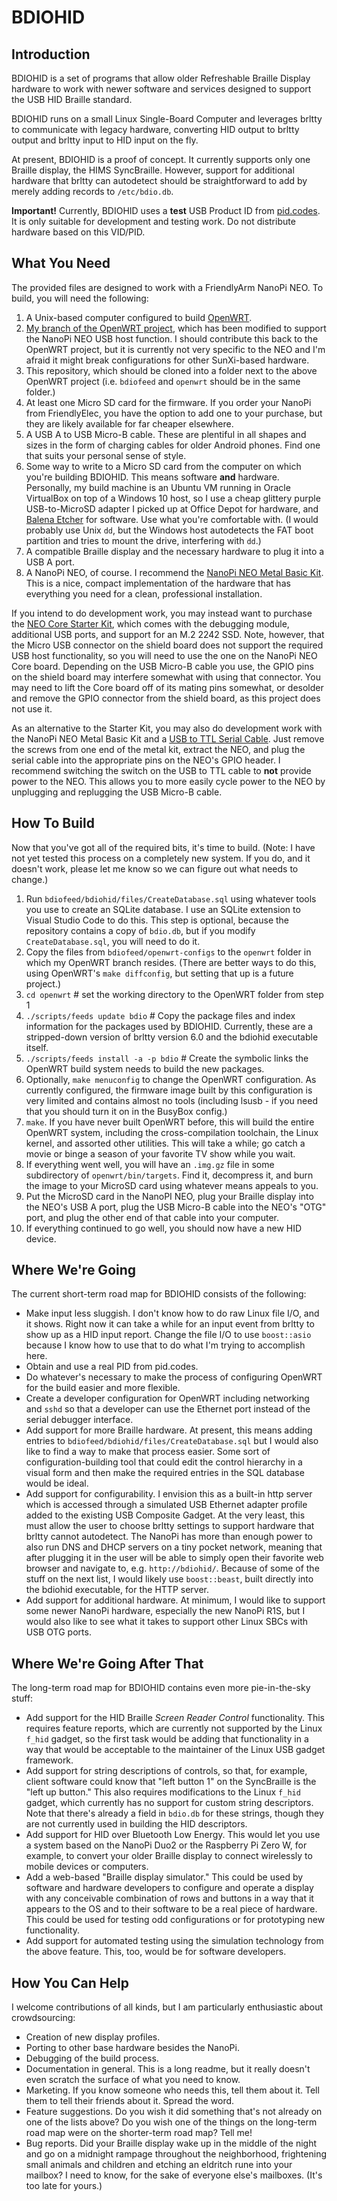# BDIOHID

## Introduction

BDIOHID is a set of programs that allow older Refreshable Braille Display hardware to work with newer software and services 
designed to support the USB HID Braille standard. 

BDIOHID runs on a small Linux Single-Board Computer and leverages brltty to communicate with legacy hardware, converting HID 
output to brltty output and brltty input to HID input on the fly. 

At present, BDIOHID is a proof of concept. It currently supports only one Braille display, the HIMS SyncBraille. However, 
support for additional hardware that brltty can autodetect should be straightforward to add by merely adding records to `/etc/bdio.db`.

**Important!** Currently, BDIOHID uses a **test** USB Product ID from [pid.codes](http://pid.codes). It is only suitable for development and testing work. Do not distribute hardware based on this VID/PID. 

## What You Need

The provided files are designed to work with a FriendlyArm NanoPi NEO. To build, you will need the following:

1. A Unix-based computer configured to build [OpenWRT](https://openwrt.org/).
2. [My branch of the OpenWRT project](https://github.com/parkrrrr/openwrt/tree/enable-udc), which has been modified to support 
   the NanoPi NEO USB host function. I should contribute this back to the OpenWRT project, but it is currently not very specific 
   to the NEO and I'm afraid it might break configurations for other SunXi-based hardware.
3. This repository, which should be cloned into a folder next to the above OpenWRT project (i.e. `bdiofeed` and `openwrt` should 
   be in the same folder.)
4. At least one Micro SD card for the firmware. If you order your NanoPi from FriendlyElec, you have the option to add one to 
   your purchase, but they are likely available for far cheaper elsewhere. 
5. A USB A to USB Micro-B cable. These are plentiful in all shapes and sizes in the form of charging cables for older Android 
   phones. Find one that suits your personal sense of style. 
6. Some way to write to a Micro SD card from the computer on which you're building BDIOHID. This means software **and** hardware.
   Personally, my build machine is an Ubuntu VM running in Oracle VirtualBox on top of a Windows 10 host, so I use a cheap 
   glittery purple USB-to-MicroSD adapter I picked up at Office Depot for hardware, and [Balena Etcher](https://www.balena.io/etcher/) 
   for software. Use what you're comfortable with. (I would probably use Unix `dd`, but the Windows host autodetects the FAT 
   boot partition and tries to mount the drive, interfering with `dd`.)
7. A compatible Braille display and the necessary hardware to plug it into a USB A port.
8. A NanoPi NEO, of course. I recommend the 
   [NanoPi NEO Metal Basic Kit](https://www.friendlyarm.com/index.php?route=product/product&path=85&product_id=260). 
   This is a nice, compact implementation of the hardware that has everything you need for a clean, professional installation. 

If you intend to do development work, you may instead want to purchase the 
[NEO Core Starter Kit](https://www.friendlyarm.com/index.php?route=product/product&path=85&product_id=215), which comes with 
the debugging module, additional USB ports, and support for an M.2 2242 SSD. Note, however, that the Micro USB connector on the 
shield board does not support the required USB host functionality, so you will need to use the one on the NanoPi NEO Core board. 
Depending on the USB Micro-B cable you use, the GPIO pins on the shield board may interfere somewhat with using that connector. 
You may need to lift the Core board off of its mating pins somewhat, or desolder and remove the GPIO connector from the shield 
board, as this project does not use it.

As an alternative to the Starter Kit, you may also do development work with the NanoPi NEO Metal Basic Kit and a 
[USB to TTL Serial Cable](https://www.friendlyarm.com/index.php?route=product/product&path=70&product_id=178). Just remove the 
screws from one end of the metal kit, extract the NEO, and plug the serial cable into the appropriate pins on the NEO's GPIO header. 
I recommend switching the switch on the USB to TTL cable to **not** provide power to the NEO. This allows you to more easily 
cycle power to the NEO by unplugging and replugging the USB Micro-B cable. 

## How To Build

Now that you've got all of the required bits, it's time to build. (Note: I have not yet tested this process on a completely new system. If you do, and it doesn't work, please let me know so we can figure out what needs to change.)

1. Run `bdiofeed/bdiohid/files/CreateDatabase.sql` using whatever tools you use to create an SQLite database. I use an 
   SQLite extension to Visual Studio Code to do this. This step is optional, because the repository contains a copy of
   `bdio.db`, but if you modify `CreateDatabase.sql`, you will need to do it.
2. Copy the files from `bdiofeed/openwrt-configs` to the `openwrt` folder in which my OpenWRT branch resides. 
   (There are better ways to do this, using OpenWRT's `make diffconfig`, but setting that up is a future project.)
3. `cd openwrt`    \# set the working directory to the OpenWRT folder from step 1
4. `./scripts/feeds update bdio`  \# Copy the package files and index information for the packages used by BDIOHID. 
    Currently, these are a stripped-down version of brltty version 6.0 and the bdiohid executable itself.
5. `./scripts/feeds install -a -p bdio` \# Create the symbolic links the OpenWRT build system needs to build the new packages.
6. Optionally, `make menuconfig` to change the OpenWRT configuration. As currently configured, the firmware image built 
   by this configuration is very limited and contains almost no tools (including lsusb - if you need that you should turn it on
   in the BusyBox config.)
7. `make`. If you have never built OpenWRT before, this will build the entire OpenWRT system, including the cross-compilation 
   toolchain, the Linux kernel, and assorted other utilities. This will take a while; go catch a movie or binge a season of 
   your favorite TV show while you wait.
8. If everything went well, you will have an `.img.gz` file in some subdirectory of `openwrt/bin/targets`. Find it, decompress 
   it, and burn the image to your MicroSD card using whatever means appeals to you.
9. Put the MicroSD card in the NanoPI NEO, plug your Braille display into the NEO's USB A port, plug the USB Micro-B cable 
   into the NEO's "OTG" port, and plug the other end of that cable into your computer.
10. If everything continued to go well, you should now have a new HID device. 

## Where We're Going

The current short-term road map for BDIOHID consists of the following:

- Make input less sluggish. I don't know how to do raw Linux file I/O, and it shows. Right now it can take a while for an input event
  from brltty to show up as a HID input report. Change the file I/O to use `boost::asio` because I know how to use that to do what 
  I'm trying to accomplish here.
- Obtain and use a real PID from pid.codes.
- Do whatever's necessary to make the process of configuring OpenWRT for the build easier and more flexible.
- Create a developer configuration for OpenWRT including networking and `sshd` so that a developer can use the Ethernet port instead
  of the serial debugger interface.
- Add support for more Braille hardware. At present, this means adding entries to `bdiofeed/bdiohid/files/CreateDatabase.sql` but 
  I would also like to find a way to make that process easier. Some sort of configuration-building tool that could edit the control 
  hierarchy in a visual form and then make the required entries in the SQL database would be ideal.
- Add support for configurability. I envision this as a built-in http server which is accessed through a simulated USB Ethernet 
  adapter profile added to the existing USB Composite Gadget. At the very least, this must allow the user to choose brltty settings 
  to support hardware that brltty cannot autodetect. The NanoPi has more than enough power to also run DNS and DHCP servers on a 
  tiny pocket network, meaning that after plugging it in the user will be able to simply open their favorite web browser and navigate
  to, e.g. `http://bdiohid/`. Because of some of the stuff on the next list, I would likely use `boost::beast`, built directly
  into the bdiohid executable, for the HTTP server.
- Add support for additional hardware. At minimum, I would like to support some newer NanoPi hardware, especially the new NanoPi R1S,
  but I would also like to see what it takes to support other Linux SBCs with USB OTG ports.
  
## Where We're Going After That
  
The long-term road map for BDIOHID contains even more pie-in-the-sky stuff:
  
- Add support for the HID Braille *Screen Reader Control* functionality. This requires feature reports, which are currently 
  not supported by the Linux `f_hid` gadget, so the first task would be adding that functionality in a way that would be 
  acceptable to the maintainer of the Linux USB gadget framework.
- Add support for string descriptions of controls, so that, for example, client software could know that "left button 1" on 
  the SyncBraille is the "left up button." This also requires modifications to the Linux `f_hid` gadget, which currently has no 
  support for custom string descriptors. Note that there's already a field in `bdio.db` for these strings, though they are not 
  currently used in building the HID descriptors.
- Add support for HID over Bluetooth Low Energy. This would let you use a system based on the NanoPi Duo2 or the Raspberry Pi 
  Zero W, for example, to convert your older Braille display to connect wirelessly to mobile devices or computers.
- Add a web-based "Braille display simulator." This could be used by software and hardware developers to configure and operate 
  a display with any conceivable combination of rows and buttons in a way that it appears to the OS and to their software to 
  be a real piece of hardware. This could be used for testing odd configurations or for prototyping new functionality.
- Add support for automated testing using the simulation technology from the above feature. This, too, would be for software 
  developers.
  
## How You Can Help

I welcome contributions of all kinds, but I am particularly enthusiastic about crowdsourcing:

- Creation of new display profiles.
- Porting to other base hardware besides the NanoPi.
- Debugging of the build process.
- Documentation in general. This is a long readme, but it really doesn't even scratch the surface of what you need to know.
- Marketing. If you know someone who needs this, tell them about it. Tell them to tell their friends about it. Spread the word.
- Feature suggestions. Do you wish it did something that's not already on one of the lists above? Do you wish one of the things
  on the long-term road map were on the shorter-term road map? Tell me!
- Bug reports. Did your Braille display wake up in the middle of the night and go on a midnight rampage throughout the neighborhood, 
  frightening small animals and children and etching an eldritch rune into your mailbox? I need to know, for the sake of everyone 
  else's mailboxes. (It's too late for yours.)
